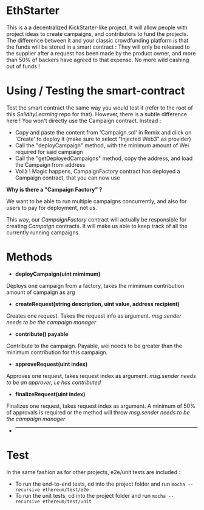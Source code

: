 # EthStarter

This is a a decentralized KickStarter-like project. It will allow people with project ideas to create campaigns, and contributors to fund the projects. The difference between it and your classic crowdfunding platform is that the funds will be stored in a smart contract : 
They will only be released to the supplier after a request has been made by the product owner, and more than 50% of backers have agreed to that expense. No more wild cashing out of funds !


# Using / Testing the smart-contract

Test the smart contract the same way you would test it (refer to the root of this _SolidityLearning_ repo for that).
However, there is a subtle difference here ! You won't directly use the Campaign contract. Instead : 

- Copy and paste the content from 'Campaign.sol' in Remix and click on 'Create' to deploy it (make sure to select "Injected Web3" as provider)
- Call the "deployCampaign" method, with the minimum amount of Wei required for said campaign
- Call the "getDeployedCampaigns" method, copy the address, and load the Campaign from address
- Voilà ! Magic happens, CampaignFactory contract has deployed a Campaign contract, that you can now use

**Why is there a "Campaign Factory" ?**

We want to be able to run multiple campaigns concurrently, and also for users to pay for deployment, not us. 

This way, our _CampaignFactory_ contract will actually be responsible for creating _Campaign_ contracts. 
It will make us able to keep track of all the currently running campaigns

# Methods 

- **deployCampaign(uint mimimum)**

Deploys one campaign from a factory, takes the mimimum contribution amount of campaign as arg

- **createRequest(string description, uint value, address recipient)**

Creates one request. Takes the request info as argument. 
_msg.sender needs to be the campaign manager_

- **contribute() payable**

Contribute to the campaign. Payable, wei needs to be greater than the minimum contribution for this campaign.

- **approveRequest(uint index)**

Approves one request, takes request index as argument. 
_msg.sender needs to be an approver, i.e has contributed_

- **finalizeRequest(uint index)**

Finalizes one request, takes request index as argument. 
A minimum of 50% of approvals is required or the method will throw
_msg.sender needs to be the campaign manager_ 




- ****
# Test 

In the same fashion as for other projects, e2e/unit tests are included :

- To run the end-to-end tests, cd into the project folder and run `mocha --recursive ethereum/test/e2e`
- To run the unit tests, cd into the project folder and run `mocha --recursive ethereum/test/unit`
